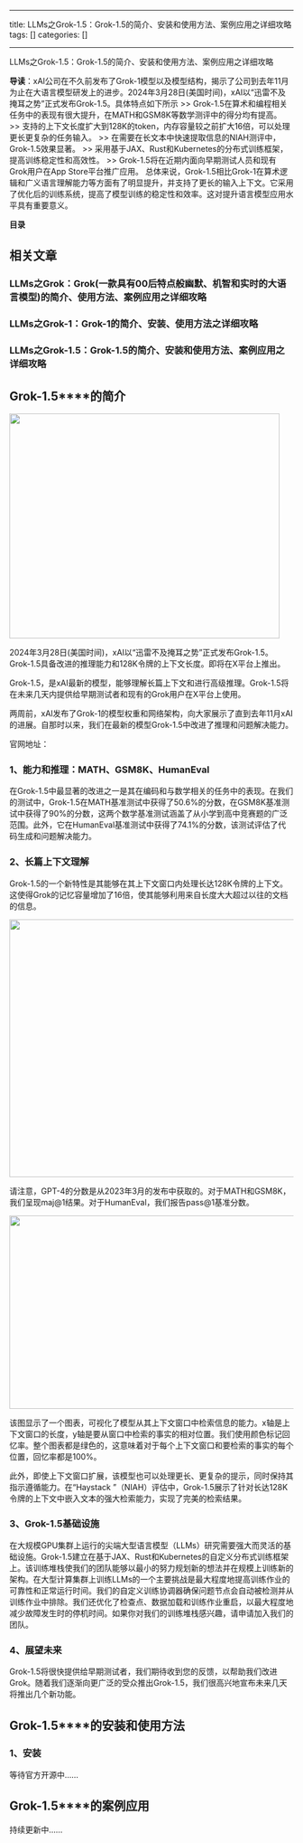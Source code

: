 
--- 
title:  LLMs之Grok-1.5：Grok-1.5的简介、安装和使用方法、案例应用之详细攻略 
tags: []
categories: [] 

---
LLMs之Grok-1.5：Grok-1.5的简介、安装和使用方法、案例应用之详细攻略

>  
 **<strong>导读**</strong>：xAI公司在不久前发布了Grok-1模型以及模型结构，揭示了公司到去年11月为止在大语言模型研发上的进步。2024年3月28日(美国时间)，xAI以“迅雷不及掩耳之势”正式发布Grok-1.5。具体特点如下所示 
 &gt;&gt; Grok-1.5在算术和编程相关任务中的表现有很大提升，在MATH和GSM8K等数学测评中的得分均有提高。 
 &gt;&gt; 支持的上下文长度扩大到128K的token，内存容量较之前扩大16倍，可以处理更长更复杂的任务输入。 
 &gt;&gt; 在需要在长文本中快速提取信息的NIAH测评中，Grok-1.5效果显著。 
 &gt;&gt; 采用基于JAX、Rust和Kubernetes的分布式训练框架，提高训练稳定性和高效性。 
 &gt;&gt; Grok-1.5将在近期内面向早期测试人员和现有Grok用户在App Store平台推广应用。 
 总体来说，Grok-1.5相比Grok-1在算术逻辑和广义语言理解能力等方面有了明显提升，并支持了更长的输入上下文。它采用了优化后的训练系统，提高了模型训练的稳定性和效率。这对提升语言模型应用水平具有重要意义。 




**目录**































## **相关文章**

### **<strong><strong>LLMs之Grok：Grok(一款具有00后特点般幽默、机智和实时的大语言模型)的简介、使用方法、案例应用之详细攻略**</strong></strong>





### **<strong><strong>LLMs之Grok-1：Grok-1的简介、安装、使用方法之详细攻略**</strong></strong>





### **<strong><strong>LLMs之Grok-1.5：Grok-1.5的简介、安装和使用方法、案例应用之详细攻略**</strong></strong>







## **Grok-1.5****的简介**

<img alt="" height="398" src="https://img-blog.csdnimg.cn/direct/9158246a128a42fa923ca3d267178b04.png" width="479">

2024年3月28日(美国时间)，xAI以“迅雷不及掩耳之势”正式发布Grok-1.5。Grok-1.5具备改进的推理能力和128K令牌的上下文长度。即将在X平台上推出。

Grok-1.5，是xAI最新的模型，能够理解长篇上下文和进行高级推理。Grok-1.5将在未来几天内提供给早期测试者和现有的Grok用户在X平台上使用。

两周前，xAI发布了Grok-1的模型权重和网络架构，向大家展示了直到去年11月xAI的进展。自那时以来，我们在最新的模型Grok-1.5中改进了推理和问题解决能力。

官网地址：







### **<strong><strong>1、**</strong>**<strong>能力和推理**</strong>**<strong>：**</strong>**<strong>MATH**</strong>**<strong>、**</strong>**<strong>GSM8K**</strong>**<strong>、**</strong>**<strong>HumanEval**</strong></strong>

在Grok-1.5中最显著的改进之一是其在编码和与数学相关的任务中的表现。在我们的测试中，Grok-1.5在MATH基准测试中获得了50.6%的分数，在GSM8K基准测试中获得了90%的分数，这两个数学基准测试涵盖了从小学到高中竞赛题的广泛范围。此外，它在HumanEval基准测试中获得了74.1%的分数，该测试评估了代码生成和问题解决能力。



### **<strong><strong>2、**</strong>**<strong>长篇上下文理解**</strong></strong>

Grok-1.5的一个新特性是其能够在其上下文窗口内处理长达128K令牌的上下文。这使得Grok的记忆容量增加了16倍，使其能够利用来自长度大大超过以往的文档的信息。

<img alt="" height="456" src="https://img-blog.csdnimg.cn/direct/565a612d068a458f9e8c524f4f8f5c73.png" width="1200">

请注意，GPT-4的分数是从2023年3月的发布中获取的。对于MATH和GSM8K，我们呈现maj@1结果。对于HumanEval，我们报告pass@1基准分数。

<img alt="" height="342" src="https://img-blog.csdnimg.cn/direct/44df0e511a5e4620bba35f3161a21c3b.png" width="627">

该图显示了一个图表，可视化了模型从其上下文窗口中检索信息的能力。x轴是上下文窗口的长度，y轴是要从窗口中检索的事实的相对位置。我们使用颜色标记回忆率。整个图表都是绿色的，这意味着对于每个上下文窗口和要检索的事实的每个位置，回忆率都是100%。

此外，即使上下文窗口扩展，该模型也可以处理更长、更复杂的提示，同时保持其指示遵循能力。在“Haystack ”（NIAH）评估中，Grok-1.5展示了针对长达128K令牌的上下文中嵌入文本的强大检索能力，实现了完美的检索结果。



### **<strong><strong>3、**</strong>**<strong>Grok-1.5基础设施**</strong></strong>

在大规模GPU集群上运行的尖端大型语言模型（LLMs）研究需要强大而灵活的基础设施。Grok-1.5建立在基于JAX、Rust和Kubernetes的自定义分布式训练框架上。该训练堆栈使我们的团队能够以最小的努力规划新的想法并在规模上训练新的架构。在大型计算集群上训练LLMs的一个主要挑战是最大程度地提高训练作业的可靠性和正常运行时间。我们的自定义训练协调器确保问题节点会自动被检测并从训练作业中排除。我们还优化了检查点、数据加载和训练作业重启，以最大程度地减少故障发生时的停机时间。如果你对我们的训练堆栈感兴趣，请申请加入我们的团队。



### **<strong><strong>4、**</strong>**<strong>展望未来**</strong></strong>

Grok-1.5将很快提供给早期测试者，我们期待收到您的反馈，以帮助我们改进Grok。随着我们逐渐向更广泛的受众推出Grok-1.5，我们很高兴地宣布未来几天将推出几个新功能。







## **Grok-1.5****的安装和使用方法**

### **<strong><strong>1、安装**</strong></strong>

等待官方开源中……









## **Grok-1.5****的案例应用**

持续更新中……








